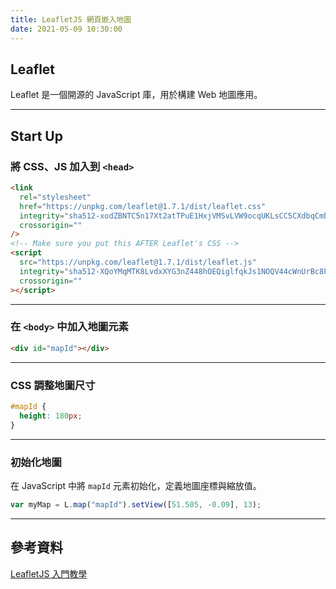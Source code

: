 ```yaml
---
title: LeafletJS 網頁嵌入地圖
date: 2021-05-09 10:30:00
---
```


## Leaflet

Leaflet 是一個開源的 JavaScript 庫，用於構建 Web 地圖應用。

---

## Start Up

### 將 CSS、JS 加入到 `<head>`

```html
<link
  rel="stylesheet"
  href="https://unpkg.com/leaflet@1.7.1/dist/leaflet.css"
  integrity="sha512-xodZBNTC5n17Xt2atTPuE1HxjVMSvLVW9ocqUKLsCC5CXdbqCmblAshOMAS6/keqq/sMZMZ19scR4PsZChSR7A=="
  crossorigin=""
/>
<!-- Make sure you put this AFTER Leaflet's CSS -->
<script
  src="https://unpkg.com/leaflet@1.7.1/dist/leaflet.js"
  integrity="sha512-XQoYMqMTK8LvdxXYG3nZ448hOEQiglfqkJs1NOQV44cWnUrBc8PkAOcXy20w0vlaXaVUearIOBhiXZ5V3ynxwA=="
  crossorigin=""
></script>
```

---

### 在 `<body>` 中加入地圖元素

```html
<div id="mapId"></div>
```

---

### CSS 調整地圖尺寸

```css
#mapId {
  height: 180px;
}
```

---

### 初始化地圖

在 JavaScript 中將 `mapId` 元素初始化，定義地圖座標與縮放值。

```javascript
var myMap = L.map("mapId").setView([51.505, -0.09], 13);
```

---

## 參考資料

[LeafletJS 入門教學](https://leafletjs.com/)
